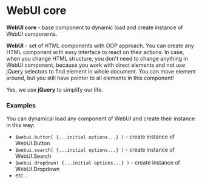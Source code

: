 WebUI core
====

**WebUI core** - base component to dynamic load and create instance of WebUI components.

**WebUI** - set of HTML components with OOP approach. You can create any HTML component with easy
interface to react on their actions. In case, when you change HTML structure, you don't need to change
anything in WebUI component, because you work with direct elements and not use jQuery selectors to
find element in whole document. You can move element around, but you still have pointer to all elements
in this component!

Yes, we use **jQuery** to simplify our life.

### Examples

You can dynamical load any component of WebUI and create their instance in this way:
 * ``$webui.button( {...initial options...} )`` - create instance of WebUI.Button
 * ``$webui.search( {...initial options...} )`` - create instance of WebUI.Search
 * ``$webui.dropdown( {...initial options...} )`` - create instance of WebUI.Dropdown
 * etc...
